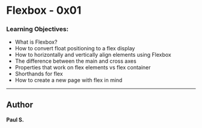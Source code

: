 # Flexbox - 0x01

### Learning Objectives:
*    What is Flexbox?
*    How to convert float positioning to a flex display
*    How to horizontally and vertically align elements using Flexbox
*    The difference between the main and cross axes
*    Properties that work on flex elements vs flex container
*    Shorthands for flex
*    How to create a new page with flex in mind

--- 
## Author 
#### Paul S.
